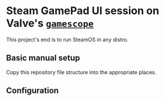 # Steam GamePad UI session on Valve's [`gamescope`](https://github.com/Plagman/gamescope)

This project's end is to run SteamOS in any distro.

## Basic manual setup

Copy this repository file structure into the appropriate places.

## Configuration

